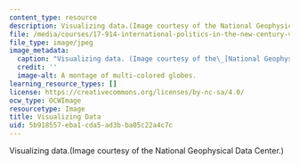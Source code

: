 ```yaml
---
content_type: resource
description: Visualizing data.(Image courtesy of the National Geophysical Data Center.)
file: /media/courses/17-914-international-politics-in-the-new-century-via-simulation-interactive-gaming-and-edutainment-january-iap-2005/5b918557eba1cda5ad3bba05c22a4c7c_17-914iap05.jpg
file_type: image/jpeg
image_metadata:
  caption: "Visualizing data. (Image courtesy of the\_[National Geophysical Data Center](http://www.ngdc.noaa.gov/).)"
  credit: ''
  image-alt: A montage of multi-colored globes.
learning_resource_types: []
license: https://creativecommons.org/licenses/by-nc-sa/4.0/
ocw_type: OCWImage
resourcetype: Image
title: Visualizing Data
uid: 5b918557-eba1-cda5-ad3b-ba05c22a4c7c
---
```

Visualizing data.(Image courtesy of the National Geophysical Data Center.)